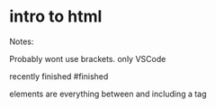 # intro to html

Notes:

Probably wont use brackets. only VSCode

recently finished #finished

elements are everything between and including a tag
